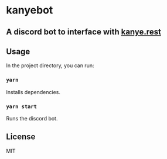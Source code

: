 # kanyebot

## A discord bot to interface with [kanye.rest](https://kanye.rest/)

## Usage

In the project directory, you can run:

### `yarn`

Installs dependencies.

### `yarn start`

Runs the discord bot.

## License

MIT
